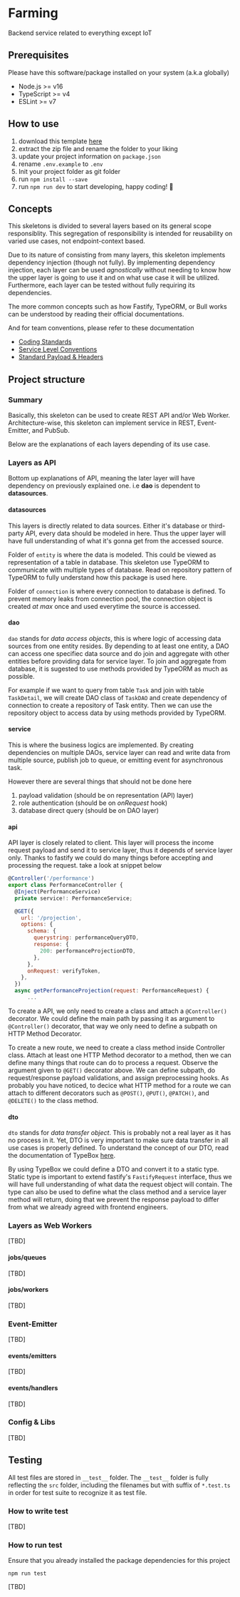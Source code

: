 # Farming

Backend service related to everything except IoT

## Prerequisites

Please have this software/package installed on your system (a.k.a globally)

- Node.js >= v16
- TypeScript >= v4
- ESLint >= v7

## How to use


1. download this template [here](https://gitlab.com/pitik.id/backend/project-skeletons/pitik-fastify/-/archive/master/pitik-fastify-master.zip)
2. extract the zip file and rename the folder to your liking
3. update your project information on `package.json`
4. rename `.env.example` to `.env`
5. Init your project folder as git folder
6. run `npm install --save`
7. run `npm run dev` to start developing, happy coding! 🎉

## Concepts

This skeletons is divided to several layers based on its general scope responsiblity. This segregation of responsibility is intended for reusability on varied use cases, not endpoint-context based.

Due to its nature of consisting from many layers, this skeleton implements dependency injection (though not fully). By implementing dependency injection, each layer can be used _agnostically_ without needing to know how the upper layer is going to use it and on what use case it will be utilized. Furthermore, each layer can be tested without fully requiring its dependencies.

The more common concepts such as how Fastify, TypeORM, or Bull works can be understood by reading their official documentations.

And for team conventions, please refer to these documentation

- [Coding Standards](https://pitik.atlassian.net/wiki/spaces/ENG/pages/3211492/Coding+Standard)
- [Service Level Conventions](https://pitik.atlassian.net/wiki/spaces/ENG/pages/11698201/Service+Level+Conventions)
- [Standard Payload & Headers](https://pitik.atlassian.net/wiki/spaces/ENG/pages/11698179/Standard+Payload+Header)

## Project structure

### Summary

Basically, this skeleton can be used to create REST API and/or Web Worker. Architecture-wise, this skeleton can implement service in REST, Event-Emitter, and PubSub.

Below are the explanations of each layers depending of its use case.

### Layers as API

Bottom up explanations of API, meaning the later layer will have dependency on previously explained one. i.e **dao** is dependent to **datasources**.

#### **datasources**

This layers is directly related to data sources. Either it's database or third-party API, every data should be modeled in here. Thus the upper layer will have full understanding of what it's gonna get from the accessed source.

Folder of `entity` is where the data is modeled. This could be viewed as representation of a table in database. This skeleton use TypeORM to communicate with multiple types of database. Read on repository pattern of TypeORM to fully understand how this package is used here.

Folder of `connection` is where every connection to database is defined. To prevent memory leaks from connection pool, the connection object is created _at max_ once and used everytime the source is accessed. 

#### **dao**

`dao` stands for _data access objects_, this is where logic of accessing data sources from one entity resides. By depending to at least one entity, a DAO can access one specifiec data source and do join and aggregate with other entities before providing data for service layer. To join and aggregate from database, it is sugested to use methods provided by TypeORM as much as possible.

For example if we want to query from table `Task` and join with table `TaskDetail`, we will create DAO class of `TaskDAO` and create dependency of connection to create a repository of Task entity. Then we can use the repository object to access data by using methods provided by TypeORM.

#### **service**

This is where the business logics are implemented. By creating dependencies on multiple DAOs, service layer can read and write data from multiple source, publish job to queue, or emitting event for asynchronous task.

However there are several things that should not be done here

1. payload validation (should be on representation (API) layer)
2. role authentication (should be on _onRequest_ hook)
3. database direct query (should be on DAO layer)

#### **api**

API layer is closely related to client. This layer will process the income request payload and send it to service layer, thus it depends of service layer only. Thanks to fastify we could do many things before accepting and processing the request. take a look at snippet below

```javascript
@Controller('/performance')
export class PerformanceController {
  @Inject(PerformanceService)
  private service!: PerformanceService;

  @GET({
    url: '/projection',
    options: {
      schema: {
        querystring: performanceQueryDTO,
        response: {
          200: performanceProjectionDTO,
        },
      },
      onRequest: verifyToken,
    },
  })
  async getPerformanceProjection(request: PerformanceRequest) {
      ...

```

To create a API, we only need to create a class and attach a `@Controller()` decorator. We could define the main path by passing it as argument to `@Controller()` decorator, that way we only need to define a subpath on HTTP Method Decorator.

To create a new route, we need to create a class method inside Controller class. Attach at least one HTTP Method decorator to a method, then we can define many things that route can do to process a request. Observe the argument given to `@GET()` decorator above. We can define subpath, do request/response payload validations, and assign preprocessing hooks. As probably you have noticed, to decice what HTTP method for a route we can attach to different decorators such as `@POST()`, `@PUT()`, `@PATCH()`, and `@DELETE()` to the class method.


#### **dto**

`dto` stands for _data transfer object_. This is probably not a real layer as it has no process in it. Yet, DTO is very important to make sure data transfer in all use cases is properly defined. To understand the concept of our DTO, read the documentation of TypeBox [here](https://github.com/sinclairzx81/typebox).

By using TypeBox we could define a DTO and convert it to a static type. Static type is important to extend fastify's `FastifyRequest` interface, thus we will have full understanding of what data the request object will contain. The type can also be used to define what the class method and a service layer method will return, doing that we prevent the response payload to differ from what we already agreed with frontend engineers.

### Layers as Web Workers

[TBD]

#### jobs/queues

[TBD]

#### jobs/workers

[TBD]

### Event-Emitter

[TBD]

#### events/emitters

[TBD]

#### events/handlers

[TBD]

### Config & Libs

[TBD]

## Testing

All test files are stored in `__test__` folder. The `__test__` folder is fully reflecting the `src` folder, including the filenames but with suffix of `*.test.ts` in order for test suite to recognize it as test file.

### How to write test

[TBD]

### How to run test

Ensure that you already installed the package dependencies for this project

```
npm run test
```

[TBD]
